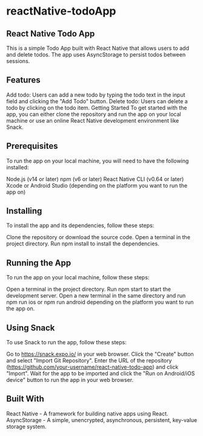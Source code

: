 # reactNative-todoApp

## React Native Todo App
This is a simple Todo App built with React Native that allows users to add and delete todos. The app uses AsyncStorage to persist todos between sessions.

## Features
Add todo: Users can add a new todo by typing the todo text in the input field and clicking the "Add Todo" button.
Delete todo: Users can delete a todo by clicking on the todo item.
Getting Started
To get started with the app, you can either clone the repository and run the app on your local machine or use an online React Native development environment like Snack.

## Prerequisites
To run the app on your local machine, you will need to have the following installed:

Node.js (v14 or later)
npm (v6 or later)
React Native CLI (v0.64 or later)
Xcode or Android Studio (depending on the platform you want to run the app on)
## Installing
To install the app and its dependencies, follow these steps:

Clone the repository or download the source code.
Open a terminal in the project directory.
Run npm install to install the dependencies.
## Running the App
To run the app on your local machine, follow these steps:

Open a terminal in the project directory.
Run npm start to start the development server.
Open a new terminal in the same directory and run npm run ios or npm run android depending on the platform you want to run the app on.
## Using Snack
To use Snack to run the app, follow these steps:

Go to https://snack.expo.io/ in your web browser.
Click the "Create" button and select "Import Git Repository".
Enter the URL of the repository (https://github.com/your-username/react-native-todo-app) and click "Import".
Wait for the app to be imported and click the "Run on Android/iOS device" button to run the app in your web browser.
## Built With
React Native - A framework for building native apps using React.
AsyncStorage - A simple, unencrypted, asynchronous, persistent, key-value storage system.
